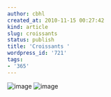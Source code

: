 ```yaml
---
author: cbhl
created_at: 2010-11-15 00:27:42
kind: article
slug: croissants
status: publish
title: 'Croissants '
wordpress_id: '721'
tags:
- '365'
---
```


![image](http://images.azuresky.ca/blog/wp-content/uploads/2010/11/wpid-IMG_20101115_002622.jpg)
![image](http://images.azuresky.ca/blog/wp-content/uploads/2010/11/wpid-IMG_20101115_002640.jpg)
